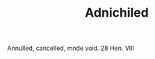 ---
title: Adnichiled
letter: A
permalink: "/definitions/adnichiled.html"
body: Annulled, cancelled, mnde void. 28 Hen. VIII
published_at: '2018-07-07'
source: Black's Law Dictionary
layout: post
---